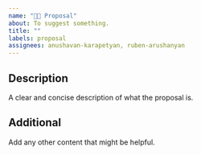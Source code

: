```yaml
---
name: "🤌🏼 Proposal"
about: To suggest something.
title: ""
labels: proposal
assignees: anushavan-karapetyan, ruben-arushanyan
---
```


## Description

A clear and concise description of what the proposal is.

## Additional

Add any other content that might be helpful.
